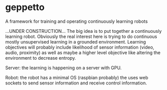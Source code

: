 # geppetto
A framework for training and operating continuously learning robots 

...UNDER CONSTRUCTION...
The big idea is to put together a continuously learning robot. 
Obviously the real interest here is trying to do continuous mostly 
unsupervised learning in a grounded environment. Learning objectives
will probably include likelihood of sensor information (video, audio, proximity)
as well as maybe a higher level objective like altering the environment to decrease
entropy. 

Server: the learning is happening on a server with GPU.

Robot: the robot has a minimal OS (raspbian probably) the uses web sockets to 
send sensor information and receive control information. 

